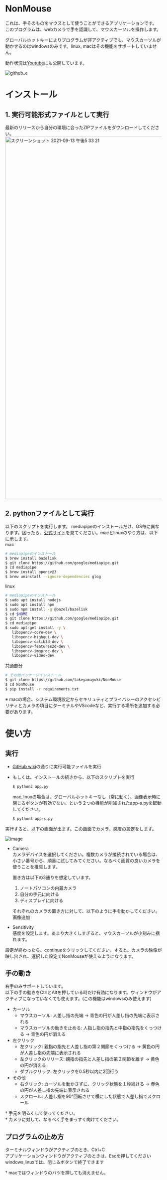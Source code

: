 # NonMouse

これは、手そのものをマウスとして使うことができるアプリケーションです。  
このプログラムは、webカメラで手を認識して、マウスカーソルを操作します。  

グローバルホットキーによりプログラムが非アクティブでも、マウスカーソルが動かせるのはwindowsのみです。linux, macはその機能をサポートしていません。

動作状況は[Youtube](https://youtu.be/ufvOJUTCF8M)にも公開しています。  

![github_e](https://user-images.githubusercontent.com/22733958/129839012-82915bcf-10a5-49d1-8e03-e4f0def7b778.gif)  

# インストール
## 1. 実行可能形式ファイルとして実行
最新のリリースから自分の環境に合ったZIPファイルをダウンロードしてください。
<img width="1164" alt="スクリーンショット 2021-09-13 午後5 33 21" src="https://user-images.githubusercontent.com/22733958/133051109-28f82312-5090-4431-a743-954a9c8cfe3c.png">


## 2. pythonファイルとして実行
以下のスクリプトを実行します。
mediapipeのインストールだけ、OS毎に異なります。困ったら、[公式サイト](https://google.github.io/mediapipe/getting_started/install.html)を見てください。macとlinuxのやり方は、以下に示します。  
mac
```sh
# mediapipeのインストール
$ brew install bazelisk 
$ git clone https://github.com/google/mediapipe.git 
$ cd mediapipe 
$ brew install opencv@3 
$ brew uninstall --ignore-dependencies glog 
```
linux
```sh
# mediapipeのインストール
$ sudo apt install nodejs 
$ sudo apt install npm 
$ sudo npm install -g @bazel/bazelisk 
$ cd $HOME
$ git clone https://github.com/google/mediapipe.git 
$ cd mediapipe 
$ sudo apt-get install -y \ 
   libopencv-core-dev \ 
   libopencv-highgui-dev \ 
   libopencv-calib3d-dev \ 
   libopencv-features2d-dev \ 
   libopencv-imgproc-dev \ 
   libopencv-video-dev 
```
共通部分
```sh
# その他パッケージインストール 
$ git clone https://github.com/takeyamayuki/NonMouse
$ cd NonMouse
$ pip install -r requirements.txt
```
※ macの場合、システム環境設定からセキリュティとプライバシーのアクセシビリティとカメラの項目にターミナルやVScodeなど、実行する場所を追加する必要があります。

# 使い方
## 実行
- [GitHub wiki](https://github.com/takeyamayuki/NonMouse/wiki/How-to-run-a--NonMouse-executable-file-in-each-OS#%E6%97%A5%E6%9C%AC%E8%AA%9E)の通りに実行可能ファイルを実行

- もしくは、インストールの続きから、以下のスクリプトを実行
   ```sh
   $ python3 app.py
   ```
   
   mac,linuxの場合は、グローバルホットキーなし（常に動く）、画像表示時に閉じるボタンが有効でない。という２つの機能が削減されたapp-s.pyを起動してください。
   ```sh
   $ python3 app-s.py
   ```

実行すると、以下の画面が出ます。この画面でカメラ、感度の設定をします。

![image](https://user-images.githubusercontent.com/22733958/133983075-48f5c72a-a3a8-4d1d-bd0b-d29b01d255ca.png)

- Camera  
カメラデバイスを選択してください。複数カメラが接続されている場合は、小さい番号から、順番に試してみてください。なるべく画質の良いカメラを使うことを推奨します。  

   置き方は以下の3通りを想定しています。

   1. ノートパソコンの内蔵カメラ
   2. 自分の手元に向ける
   3. ディスプレイに向ける

   それぞれのカメラの置き方に対して、以下のように手を動かしてください。
   画像追加

- Sensitivity  
感度を設定します。あまり大きくしすぎると、マウスカーソルが小刻みに揺れます。

設定が終わったら、continueをクリックしてください。すると、カメラの映像が映し出され、選択した設定でNonMouseが使えるようになります。

## 手の動き
右手のみサポートしています。  
以下の手の動きをCtrlとAltを押している時だけ有効になります。ウィンドウがアクティブになっていなくても使えます。(この機能はwindowsのみ使えます)

* カーソル
   * マウスカーソル: 人差し指の先端 → 青色の円が人差し指の先端に表示される
   * マウスカーソルの動きを止める: 人指し指の指先と中指の指先をくっつける → 青色の円が消える
* 左クリック
   * 左クリック: 親指の指先と人差し指の第２関節をくっつける → 黄色の円が人差し指の先端に表示される
   * 左クリックのリリース: 親指の指先と人差し指の第２関節を離す → 黄色の円が消える
   * ダブルクリック: 左クリックを0.5秒以内に2回行う
* その他
   * 右クリック: カーソルを動かさずに、クリック状態を１秒続ける → 赤色の円が人差し指の先端に表示される
   * スクロール: 人差し指を90°回転させて横にした状態で人差し指でスクロール

† 手元を明るくして使ってください。  
† カメラに対して、なるべく手をまっすぐ向けてください。

## プログラムの止め方
ターミナルウィンドウがアクティブのとき、Ctrl+C  
アプリケーションウィンドウがアクティブのときは、Escを押してください  
windows,linuxでは、閉じるボタンで終了できます  

† macではウィンドウのバツを押しても消えません。
